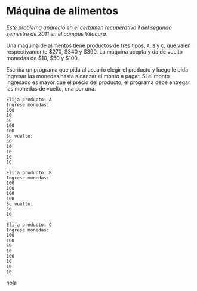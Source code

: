 # Máquina de alimentos

*Este problema apareció en el certamen recuperativo 1 del segundo semestre de 2011 en el campus Vitacura.*

Una máquina de alimentos tiene productos de tres tipos, `A`, `B` y `C`, que valen respectivamente $270, $340 y $390. La máquina acepta y da de vuelto monedas de $10, $50 y $100.

Escriba un programa que pida al usuario elegir el producto y luego le pida ingresar las monedas hasta alcanzar el monto a pagar. Si el monto ingresado es mayor que el precio del producto, el programa debe entregar las monedas de vuelto, una por una.

```
Elija producto: A
Ingrese monedas:
100
10
50
100
100
Su vuelto:
50
10
10
10
10
```

```
Elija producto: B
Ingrese monedas:
100
100
100
100
Su vuelto:
50
10
```

```
Elija producto: C
Ingrese monedas:
100
100
50
10
100
10
10
10
```
hola